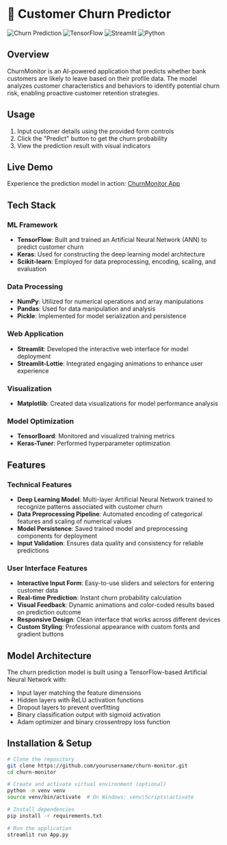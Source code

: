 # 🏦 Customer Churn Predictor

![Churn Prediction](https://img.shields.io/badge/AI-Customer%20Churn-purple)
![TensorFlow](https://img.shields.io/badge/TensorFlow-%23FF6F00.svg?style=flat&logo=TensorFlow&logoColor=white)
![Streamlit](https://img.shields.io/badge/Streamlit-FF4B4B?style=flat&logo=Streamlit&logoColor=white)
![Python](https://img.shields.io/badge/Python-3776AB?style=flat&logo=python&logoColor=white)

## Overview
ChurnMonitor is an AI-powered application that predicts whether bank customers are likely to leave based on their profile data. The model analyzes customer characteristics and behaviors to identify potential churn risk, enabling proactive customer retention strategies.

## Usage
1. Input customer details using the provided form controls
2. Click the "Predict" button to get the churn probability
3. View the prediction result with visual indicators

##  Live Demo
Experience the prediction model in action: [ChurnMonitor App](https://churnmonitoring.streamlit.app/)

##  Tech Stack

### ML Framework
- **TensorFlow**: Built and trained an Artificial Neural Network (ANN) to predict customer churn
- **Keras**: Used for constructing the deep learning model architecture
- **Scikit-learn**: Employed for data preprocessing, encoding, scaling, and evaluation

### Data Processing
- **NumPy**: Utilized for numerical operations and array manipulations
- **Pandas**: Used for data manipulation and analysis
- **Pickle**: Implemented for model serialization and persistence

### Web Application
- **Streamlit**: Developed the interactive web interface for model deployment
- **Streamlit-Lottie**: Integrated engaging animations to enhance user experience

### Visualization
- **Matplotlib**: Created data visualizations for model performance analysis

### Model Optimization
- **TensorBoard**: Monitored and visualized training metrics
- **Keras-Tuner**: Performed hyperparameter optimization

##  Features

### Technical Features
- **Deep Learning Model**: Multi-layer Artificial Neural Network trained to recognize patterns associated with customer churn
- **Data Preprocessing Pipeline**: Automated encoding of categorical features and scaling of numerical values
- **Model Persistence**: Saved trained model and preprocessing components for deployment
- **Input Validation**: Ensures data quality and consistency for reliable predictions

### User Interface Features
- **Interactive Input Form**: Easy-to-use sliders and selectors for entering customer data
- **Real-time Prediction**: Instant churn probability calculation
- **Visual Feedback**: Dynamic animations and color-coded results based on prediction outcome
- **Responsive Design**: Clean interface that works across different devices
- **Custom Styling**: Professional appearance with custom fonts and gradient buttons

##  Model Architecture
The churn prediction model is built using a TensorFlow-based Artificial Neural Network with:
- Input layer matching the feature dimensions
- Hidden layers with ReLU activation functions
- Dropout layers to prevent overfitting
- Binary classification output with sigmoid activation
- Adam optimizer and binary crossentropy loss function

## Installation & Setup

```bash
# Clone the repository
git clone https://github.com/yourusername/churn-monitor.git
cd churn-monitor

# Create and activate virtual environment (optional)
python -m venv venv
source venv/bin/activate  # On Windows: venv\Scripts\activate

# Install dependencies
pip install -r requirements.txt

# Run the application
streamlit run App.py
```



